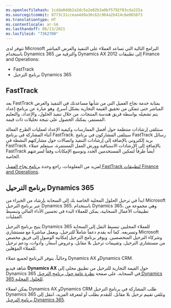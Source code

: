 ```yaml
---
ms.openlocfilehash: 1cdda0ddb2a2dc5a2e02b3a0bf5792f83cda225a
ms.sourcegitcommit: 8773c31cceaa4d9a36c62c964a2b414c6e0656f3
ms.translationtype: HT
ms.contentlocale: ar-SA
ms.lasthandoff: 08/13/2021
ms.locfileid: "7362700"
---
```

تتوفر لدى Microsoft البرامج التالية التي تساعد العملاء على التنفيذ والعرض المباشر باستخدام Dynamics 365 والترقية من Dynamics AX 2012 إلى تطبيقات Finance and Operations:

- FastTrack
- برنامج الترحيل Dynamics 365

## <a name="fasttrack"></a>FastTrack
يعد FastTrack بمثابة خدمة نجاح العميل التي من شأنها مساعدتك في التنفيذ والعرض المباشر حتى تتمكن من تحقيق القيمة التجارية بشكل أسرع. وهو عبارة عن برنامج إعداد يتم تشغيله بواسطة فريق هندسة المنتجات. من خلال تنفيذ الحلول، والإعداد، والتعليم المستمر، يمكنك الحصول على نتيجة تحليلات ذات قيمة. 

ستتلقى إرشادات منتظمة حول أفضل الممارسات وكيفية ‏‏الإعداد لعمليات الطرح الفعالة أثناء المشاركة في برنامج FastTrack. سيتلقى المشاركون في برنامج FastTrack رسائل بريد إلكتروني بالإضافة إلى إرشادات التنفيذ واتصالات حول مشاركتهم النشطة في FastTrack. بالإضافة إلى الإرشادات الاستباقية وورش العمل المستمرة، سيتعلم عملاء FastTrack أيضاً طرقاً لتمكين المستخدمين الجدد وتوسيع الإمكانات وفقاً لسرعتهم الخاصة.

لمزيد من المعلومات، راجع وحدة [برنامج نجاح العميل FastTrack لتطبيقات Finance and Operations](/learn/modules/fasttrack-customer-success-program/?azure-portal=true). 

## <a name="dynamics-365-migration-program"></a>برنامج الترحيل Dynamics 365 
ابدأ في ترحيل الحلول المحلية الخاصة بك إلى السحابة بإرشاد من الخبراء من Microsoft عبر برنامج الترحيل Dynamics 365. باستخدام Dynamics 365، وهي مجموعة من تطبيقات الأعمال السحابية، يمكن للعملاء البدء في تحسين الأداء المالي وتبسيط العمليات.

يتيح برنامج الترحيل Dynamics 365 للعملاء المحليين تبسيط ‏‏النقل إلى السحابة وتسريعه. كما أنه يقدم دعماً شاملاً للترحيل، ويعمل مباشرةً مع مستشاري Microsoft وشركاء الترحيل المتخصصين. ويوفر برنامج الترحيل إمكانية الوصول إلى فريق مخصص من مستشاري الترحيل، وتقييمات ترحيل بلا مقابل، وعروض أسعار، وأدوات، ودعم ترحيل للعملاء المؤهلين.

وحالياً، يتوفر البرنامج لجميع عملاء Dynamics AX وDynamics CRM.

شاهد فيديو **Dynamics AX** حول القيمة التجارية للترحيل من تطبيق محلي إلى Dynamics 365 في السحابة، على صفحة [نظرة عامة حول برنامج الترحيل Dynamics 365 للحلول المحلية](/dynamics365/get-started/migration/migration-overview/?azure-portal=true).

يمكن لعملاء Dynamics AX وDynamics CRM طلب المشاركة في برنامج الترحيل Dynamics 365 وتلقي تقييم ترحيل بلا مقابل. للتقدم بطلب أو لمعرفة المزيد، انتقل إلى [برنامج الترحيل Dynamics 365](https://dynamics.microsoft.com/migration-program//?azure-portal=true).


